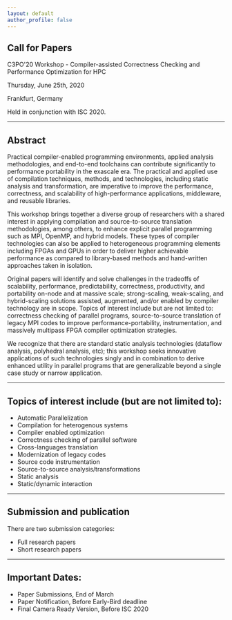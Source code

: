 ```yaml
---
layout: default
author_profile: false
---
```


<p><p/>

## Call for Papers

C3PO'20 Workshop - Compiler-assisted Correctness Checking and Performance
Optimization for HPC

Thursday, June 25th, 2020

Frankfurt, Germany

Held in conjunction with ISC 2020.

---
## Abstract
Practical compiler-enabled programming environments, applied analysis
methodologies, and end-to-end toolchains can contribute significantly to
performance portability in the exascale era. The practical and applied use of
compilation techniques, methods, and technologies, including static analysis
and transformation, are imperative to improve the performance, correctness, and
scalability of high-performance applications, middleware, and reusable
libraries.

This workshop brings together a diverse group of researchers with a shared
interest in applying compilation and source-to-source translation
methodologies, among others, to enhance explicit parallel programming such as
MPI, OpenMP, and hybrid models. These types of compiler technologies can also
be applied to heterogeneous programming elements including FPGAs and GPUs in
order to deliver higher achievable performance as compared to library-based
methods and hand-written approaches taken in isolation.

Original papers will identify and solve challenges in the tradeoffs of
scalability, performance, predictability, correctness, productivity, and
portability on-node and at massive scale; strong-scaling, weak-scaling, and
hybrid-scaling solutions assisted, augmented, and/or enabled by compiler
technology are in scope.  Topics of interest include but are not limited to:
correctness checking of parallel programs, source-to-source translation of
legacy MPI codes to improve performance-portability, instrumentation, and
massively multipass FPGA compiler optimization strategies.  

We recognize that there are standard static analysis technologies (dataflow
analysis, polyhedral analysis, etc); this workshop seeks innovative
applications of such technologies singly and in combination to derive enhanced
utility in parallel programs that are generalizable beyond a single case study
or narrow application.

---
## Topics of interest include (but are not limited to):
- Automatic Parallelization
- Compilation for heterogenous systems
- Compiler enabled optimization
- Correctness checking of parallel software
- Cross-languages translation
- Modernization of legacy codes
- Source code instrumentation
- Source-to-source analysis/transformations
- Static analysis
- Static/dynamic interaction

---
## Submission and publication
There are two submission categories:

- Full research papers
- Short research papers

---
## Important Dates:
- Paper Submissions, End of March
- Paper Notification, Before Early-Bird deadline
- Final Camera Ready Version, Before ISC 2020
